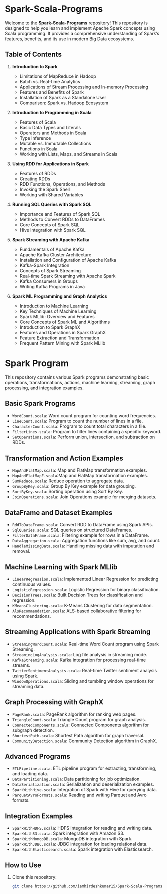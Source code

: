 # Spark-Scala-Programs

Welcome to the **Spark-Scala-Programs** repository! This repository is designed to help you learn and implement Apache Spark concepts using Scala programming. It provides a comprehensive understanding of Spark’s features, benefits, and its use in modern Big Data ecosystems.

## **Table of Contents**

1. **Introduction to Spark**
   - Limitations of MapReduce in Hadoop
   - Batch vs. Real-time Analytics
   - Applications of Stream Processing and In-memory Processing
   - Features and Benefits of Spark
   - Installation of Spark as a Standalone User
   - Comparison: Spark vs. Hadoop Ecosystem

2. **Introduction to Programming in Scala**
   - Features of Scala
   - Basic Data Types and Literals
   - Operators and Methods in Scala
   - Type Inference
   - Mutable vs. Immutable Collections
   - Functions in Scala
   - Working with Lists, Maps, and Streams in Scala

3. **Using RDD for Applications in Spark**
   - Features of RDDs
   - Creating RDDs
   - RDD Functions, Operations, and Methods
   - Invoking the Spark Shell
   - Working with Shared Variables

4. **Running SQL Queries with Spark SQL**
   - Importance and Features of Spark SQL
   - Methods to Convert RDDs to DataFrames
   - Core Concepts of Spark SQL
   - Hive Integration with Spark SQL

5. **Spark Streaming with Apache Kafka**
   - Fundamentals of Apache Kafka
   - Apache Kafka Cluster Architecture
   - Installation and Configuration of Apache Kafka
   - Kafka-Spark Integration
   - Concepts of Spark Streaming
   - Real-time Spark Streaming with Apache Spark
   - Kafka Consumers in Groups
   - Writing Kafka Programs in Java

6. **Spark ML Programming and Graph Analytics**
   - Introduction to Machine Learning
   - Key Techniques of Machine Learning
   - Spark MLlib: Overview and Features
   - Core Concepts of Spark ML and Algorithms
   - Introduction to Spark GraphX
   - Features and Operations in Spark GraphX
   - Feature Extraction and Transformation
   - Frequent Pattern Mining with Spark MLlib

  
# Spark Program 

This repository contains various Spark programs demonstrating basic operations, transformations, actions, machine learning, streaming, graph processing, and integration examples.

## Basic Spark Programs
- `WordCount.scala`: Word count program for counting word frequencies.
- `LineCount.scala`: Program to count the number of lines in a file.
- `CharacterCount.scala`: Program to count total characters in a file.
- `FilterLines.scala`: Program to filter lines containing a specific keyword.
- `SetOperations.scala`: Perform union, intersection, and subtraction on RDDs.

## Transformation and Action Examples
- `MapAndFlatMap.scala`: Map and FlatMap transformation examples.
- `MapAndFlatMapF.scala`:Map and FlatMap transformation examples.
- `SumReduce.scala`: Reduce operation to aggregate data.
- `GroupByKey.scala`: Group By Key example for data grouping.
- `SortByKey.scala`: Sorting operation using Sort By Key.
- `JoinOperations.scala`: Join Operations example for merging datasets.

## DataFrame and Dataset Examples
- `RddToDataFrame.scala`: Convert RDD to DataFrame using Spark APIs.
- `SqlQueries.scala`: SQL queries on structured DataFrames.
- `FilterDataFrame.scala`: Filtering example for rows in a DataFrame.
- `DataAggregation.scala`: Aggregation functions like sum, avg, and count.
- `HandleMissingData.scala`: Handling missing data with imputation and removal.

## Machine Learning with Spark MLlib
- `LinearRegression.scala`: Implemented Linear Regression for predicting continuous values.
- `LogisticRegression.scala`: Logistic Regression for binary classification.
- `DecisionTrees.scala`: Built Decision Trees for classification and regression.
- `KMeansClustering.scala`: K-Means Clustering for data segmentation.
- `AlsRecommendation.scala`: ALS-based collaborative filtering for recommendations.

## Streaming Applications with Spark Streaming
- `StreamingWordCount.scala`: Real-time Word Count program using Spark Streaming.
- `StreamingLogAnalysis.scala`: Log file analysis in streaming mode.
- `KafkaStreaming.scala`: Kafka integration for processing real-time streams.
- `TwitterSentimentAnalysis.scala`: Real-time Twitter sentiment analysis using Spark.
- `WindowOperations.scala`: Sliding and tumbling window operations for streaming data.

## Graph Processing with GraphX
- `PageRank.scala`: PageRank algorithm for ranking web pages.
- `TriangleCount.scala`: Triangle Count program for graph analysis.
- `ConnectedComponents.scala`: Connected Components algorithm for subgraph detection.
- `ShortestPath.scala`: Shortest Path algorithm for graph traversal.
- `CommunityDetection.scala`: Community Detection algorithm in GraphX.

## Advanced Programs
- `ETLPipeline.scala`: ETL pipeline program for extracting, transforming, and loading data.
- `DataPartitioning.scala`: Data partitioning for job optimization.
- `DataSerialization.scala`: Serialization and deserialization examples.
- `SparkWithHive.scala`: Integration of Spark with Hive for querying data.
- `ParquetAvroFormats.scala`: Reading and writing Parquet and Avro formats.

## Integration Examples
- `SparkWithHDFS.scala`: HDFS integration for reading and writing data.
- `SparkWithS3.scala`: Spark integration with Amazon S3.
- `SparkWithMongoDB.scala`: MongoDB integration with Spark.
- `SparkWithJDBC.scala`: JDBC integration for loading relational data.
- `SparkWithElasticsearch.scala`: Spark integration with Elasticsearch.


## **How to Use**
1. Clone this repository:
   ```bash
   git clone https://github.com/iamhirdeshkumar15/Spark-Scala-Programs.git
